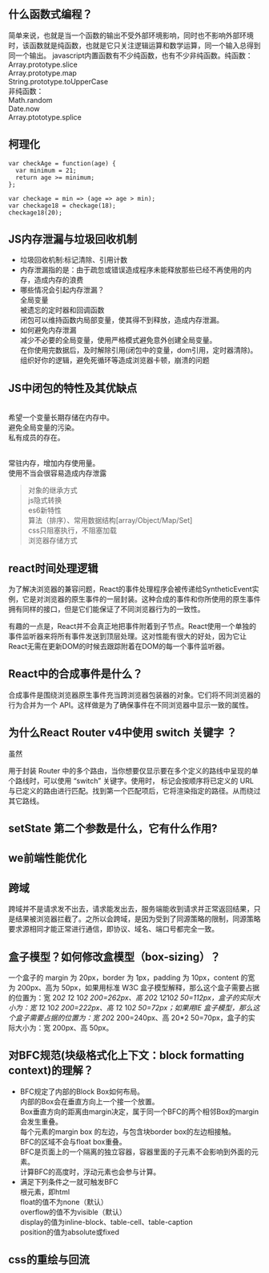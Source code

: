 ## 什么函数式编程？
简单来说，也就是当一个函数的输出不受外部环境影响，同时也不影响外部环境时，该函数就是纯函数，也就是它只关注逻辑运算和数学运算，同一个输入总得到同一个输出。
javascript内置函数有不少纯函数，也有不少非纯函数。纯函数：
<br/>Array.prototype.slice
<br/>Array.prototype.map
<br/>String.prototype.toUpperCase
<br/>非纯函数：
<br/>Math.random
<br/>Date.now
<br/>Array.ptototype.splice
## 柯理化
```
var checkAge = function(age) {
  var minimum = 21;
  return age >= minimum;
};
```
```
var checkage = min => (age => age > min);
var checkage18 = checkage(18);
checkage18(20);
```
## JS内存泄漏与垃圾回收机制
- 垃圾回收机制:标记清除、引用计数
- 内存泄漏指的是：由于疏忽或错误造成程序未能释放那些已经不再使用的内存，造成内存的浪费
- 哪些情况会引起内存泄漏？
<br/>全局变量
<br/>被遗忘的定时器和回调函数
<br/>闭包可以维持函数内局部变量，使其得不到释放，造成内存泄漏。
- 如何避免内存泄漏
<br/>减少不必要的全局变量，使用严格模式避免意外创建全局变量。
<br/>在你使用完数据后，及时解除引用(闭包中的变量，dom引用，定时器清除)。
<br/>组织好你的逻辑，避免死循环等造成浏览器卡顿，崩溃的问题
## JS中闭包的特性及其优缺点
<br/>希望一个变量长期存储在内存中。
<br/>避免全局变量的污染。
<br/>私有成员的存在。

<br/>常驻内存，增加内存使用量。
<br/>使用不当会很容易造成内存泄露

> 对象的继承方式
> <br/> js隐式转换
> <br/> es6新特性
> <br/> 算法（排序）、常用数据结构[array/Object/Map/Set]
> <br/> css只阻塞执行，不阻塞加载
> <br/> 浏览器存储方式




## react时间处理逻辑
为了解决浏览器的兼容问题，React的事件处理程序会被传递给SyntheticEvent实例，它是对浏览器的原生事件的一层封装。这种合成的事件和你所使用的原生事件拥有同样的接口，但是它们能保证了不同浏览器行为的一致性。

有趣的一点是，React并不会真正地把事件附着到子节点。React使用一个单独的事件监听器来将所有事件发送到顶层处理。这对性能有很大的好处，因为它让React无需在更新DOM的时候去跟踪附着在DOM的每一个事件监听器。
## React中的合成事件是什么？
合成事件是围绕浏览器原生事件充当跨浏览器包装器的对象。它们将不同浏览器的行为合并为一个 API。这样做是为了确保事件在不同浏览器中显示一致的属性。
## 为什么React Router v4中使用 switch 关键字 ？
虽然 <div> 用于封装 Router 中的多个路由，当你想要仅显示要在多个定义的路线中呈现的单个路线时，可以使用 “switch” 关键字。使用时，<switch> 标记会按顺序将已定义的 URL 与已定义的路由进行匹配。找到第一个匹配项后，它将渲染指定的路径。从而绕过其它路线。
## setState 第二个参数是什么，它有什么作用?


## we前端性能优化
## 跨域
跨域并不是请求发不出去，请求能发出去，服务端能收到请求并正常返回结果，只是结果被浏览器拦截了。之所以会跨域，是因为受到了同源策略的限制，同源策略要求源相同才能正常进行通信，即协议、域名、端口号都完全一致。

## 盒子模型？如何修改盒模型（box-sizing）？

一个盒子的 margin 为 20px，border 为 1px，padding 为 10px，content 的宽为 200px、高为 50px，如果用标准 W3C 盒子模型解释，那么这个盒子需要占据的位置为：宽 20*2 1*2 10*2 200=262px、高 20*2 1*2*10*2 50=112px，盒子的实际大小为：宽 1*2 10*2 200=222px、高 1*2 10*2 50=72px；如果用IE 盒子模型，那么这个盒子需要占据的位置为：宽 20*2 200=240px、高 20*2 50=70px，盒子的实际大小为：宽 200px、高 50px。 
## 对BFC规范(块级格式化上下文：block formatting context)的理解？

- BFC规定了内部的Block Box如何布局。
<br/>内部的Box会在垂直方向上一个接一个放置。
<br/>Box垂直方向的距离由margin决定，属于同一个BFC的两个相邻Box的margin会发生重叠。
<br/>每个元素的margin box 的左边，与包含块border box的左边相接触。
<br/>BFC的区域不会与float box重叠。
<br/>BFC是页面上的一个隔离的独立容器，容器里面的子元素不会影响到外面的元素。
<br/>计算BFC的高度时，浮动元素也会参与计算。
- 满足下列条件之一就可触发BFC
<br/>根元素，即html
<br/>float的值不为none（默认）
<br/>overflow的值不为visible（默认）
<br/>display的值为inline-block、table-cell、table-caption
<br/>position的值为absolute或fixed
## css的重绘与回流